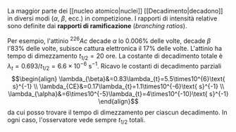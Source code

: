 La maggior parte dei [[nucleo atomico|nuclei]] [[Decadimento|decadono]] in diversi modi ($\alpha$, $\beta$, ecc.) in competizione. I rapporti di intensità relative sono definite dai **rapporti di ramificazione** (*branching ratios*).

Per esempio, l'attinio $^{226}Ac$ decade $\alpha$ lo 0.006% delle volte, decade $\beta$ l'83% delle volte, subisce cattura elettronica il 17% delle volte. L'attinio ha tempo di dimezzamento $t_{1/2}=20$ ore. La costante di decadimento totale è $\lambda_{t}=0.693/t_{1/2}=6.6\times10^{-6}\text{ s}^{-1}$. Ricavo le costanti di decadimento parziali
$$\begin{align}
\lambda_{\beta}&=0.83\lambda_{t}=5.5\times10^{6}\text{ s}^{-1} \\
\lambda_{CE}&=0.17\lambda_{t}=1.1\times10^{-6}\text{ s}^{-1} \\
\lambda_{\alpha}&=6\times10^{-5}\lambda_{t}=4\times10^{-10}\text{ s}^{-1}
\end{align}$$
da cui posso trovare il tempo di dimezzamento per ciascun decadimento. In ogni caso, l'osservatore vede sempre $t_{1/2}$ totali.